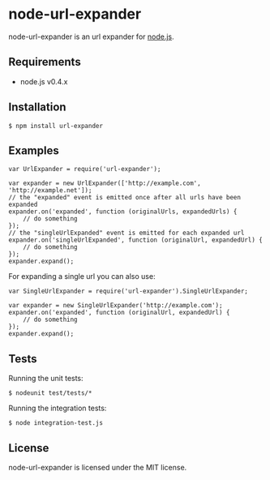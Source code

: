 # node-url-expander

node-url-expander is an url expander for [node.js](http://nodejs.org).

## Requirements

- node.js v0.4.x

## Installation

    $ npm install url-expander

## Examples

    var UrlExpander = require('url-expander');

    var expander = new UrlExpander(['http://example.com', 'http://example.net']);
    // the "expanded" event is emitted once after all urls have been expanded
    expander.on('expanded', function (originalUrls, expandedUrls) {
        // do something
    });
    // the "singleUrlExpanded" event is emitted for each expanded url
    expander.on('singleUrlExpanded', function (originalUrl, expandedUrl) {
        // do something
    });
    expander.expand();

For expanding a single url you can also use:

    var SingleUrlExpander = require('url-expander').SingleUrlExpander;

    var expander = new SingleUrlExpander('http://example.com');
    expander.on('expanded', function (originalUrl, expandedUrl) {
        // do something
    });
    expander.expand();

## Tests

Running the unit tests:

    $ nodeunit test/tests/*

Running the integration tests:

    $ node integration-test.js

## License

node-url-expander is licensed under the MIT license.
